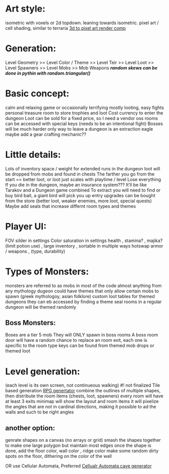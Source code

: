 # Art style:
  isometric with voxels or 2d topdown. leaning towards isometric. pixel art / cell shading, similar to terraria
  [3d to pixel art render comp](https://www.youtube.com/watch?v=1FrIBkuq0ZI)

# Generation:
   Level Geometry >> Level Color / Theme >> Level Teir >> Level Loot >> Level Spawners >> Level Mobs >> Mob Weapons
   ***random skews can be done in pythin with random.triangular()***
# Basic concept: 
   calm and relaxing game or occasionally terrifying
   mostly looting, easy fights
   personal treasure room to store trophies and loot
   Cost currency to enter the dungeon
   Loot can be sold for a fixed price, so I need a vendor
    oss rooms can be accessed with special keys (needs to be an intentional fight)
       Bosses will be much harder 
    only way to leave a dungeon is an extraction eagle
    maybe add a gear crafting mechanic??
# Little details:
   Lots of inventory space / weight for extended runs in the dungeon
   loot will be dropped from mobs and found in chests
   The farther you go from the start == better loot, or loot just scales with playtime / level
   Lose everything If you die in the dungeon, maybe an insurance system???
   It’ll be like Tarakov and a Dungeon game combined
   To extract you will need to find or buy bird bait, a giant bird will pick you up	
   entry upgrades can be bought from the store (better loot, weaker enemies, more loot, special quests) 
   Maybe add seals that increase differnt room types and themes
# Player UI:
   FOV silder in settings
   Color saturation in settings
   health ,  stamina? , majika? (limit potion use) , 
   large inventory , sortable in multiple ways
   hotswap armor / weapons , (type, durability)
    
# Types of Monsters:
   monsters are referred to as mobs in most of the code
   almost anything from any mythology
   dugeon could have themes that only allow certain mobs to spawn (greek mythologoy, asian folklore)
   custom loot tables for themed dungeons
   they can eb accessed by finding a theme seal
   rooms in a regular dungeon will be themed randomly
## Boss Monsters:
   Boses are a tier 5 mob
   They will ONLY spawn in boss rooms
   A boss room door will have a random chance to replace an room exit, each one is specific to the room type
   keys can be found from themed mob drops or themed loot
   
# Level generation: 
   (each level is its own screen, not continueous walking) #! not finalized
   Tile based generation
   [RPG genertator](https://donjon.bin.sh/)
   combine the outlines of multiple shapes, then distribute the room items (chests, loot, spawners)
   every room will have at least 3 exits 
   minimap will show the layout and room items
   it will pixelize the angles that are not in cardinal directions, making it possible to ad the walls and such to be right angles
   
## another option:
   genrate shapes on a canvas (no arrays or grid)
   smash the shapes together to make one large polygon but maintain most edges
   once the shape is done, add the floor color, wall color , ridge color
   make some random dirty spots on the floor, dithering on the color of the wall
    
   OR use Cellular Automata, Preferred 
       [Cellualr Automata cave generator](http://pixelenvy.ca/wa/ca_cave.html)
